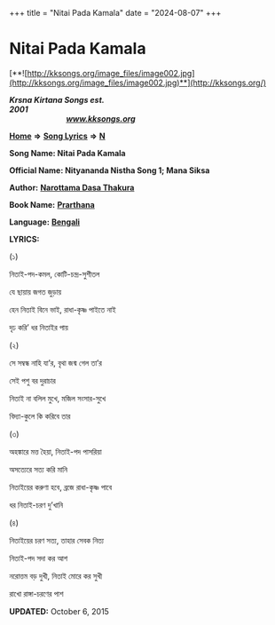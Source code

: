 +++
title = "Nitai Pada Kamala"
date = "2024-08-07"
+++

# Nitai Pada Kamala
[**![http://kksongs.org/image_files/image002.jpg](http://kksongs.org/image_files/image002.jpg)**](http://kksongs.org/)

**_Krsna Kirtana Songs est. 2001_**                                                                                                                                                 **_www.kksongs.org_**

[**Home**](http://kksongs.org/) **⇒** [**Song Lyrics**](http://kksongs.org/lyrics.html) **⇒** [**N**](http://kksongs.org/songs/song_n.html)

**Song Name: Nitai Pada Kamala**

**Official Name: Nityananda Nistha Song 1; Mana Siksa**

**Author:** [**Narottama Dasa Thakura**](http://kksongs.org/authors/list/narottama.html)

**Book Name:** [**Prarthana**](http://kksongs.org/authors/literature/prarthana.html)

**Language:** [**Bengali**](http://kksongs.org/language/list/bengali.html)

**LYRICS:**

(১)

নিতাই\-পদ\-কমল, কোটি\-চন্দ্র\-সুশীতল

যে ছায়ায় জগত জুড়ায়

হেন নিতাই বিনে ভাই, রাধা\-কৃষ্ণ পাইতে নাই

দৃঢ করি’ ধর নিতাইর পায়

(২)

সে সম্বন্ধ নাহি যা’র, বৃথা জন্ম গেল তা’র

সেই পশু বর দুরাচার

নিতাই না বলিল মুখে, মজিল সংসার\-সুখে

বিদ্যা\-কুলে কি করিবে তার

(৩)

অহঙ্কারে মত্ত হৈয়া, নিতাই\-পদ পাসরিয়া

অসত্যেরে সত্য করি মানি

নিতাইয়ের করুণা হবে, ব্রজে রাধা\-কৃষ্ণ পাবে

ধর নিতাই\-চরণ দু’খানি

(৪)

নিতাইয়ের চরণ সত্য, তাহার সেবক নিত্য

নিতাই\-পদ সদা কর আশ

নরোত্তম বড় দুখী, নিতাই মোরে কর সুখী

রাখো রাঙ্গা\-চরণের পাশ

**UPDATED:** October 6, 2015